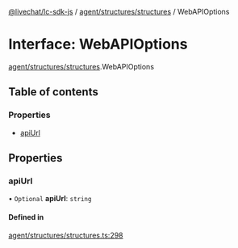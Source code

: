 [@livechat/lc-sdk-js](../README.md) / [agent/structures/structures](../modules/agent_structures_structures.md) / WebAPIOptions

# Interface: WebAPIOptions

[agent/structures/structures](../modules/agent_structures_structures.md).WebAPIOptions

## Table of contents

### Properties

- [apiUrl](agent_structures_structures.WebAPIOptions.md#apiurl)

## Properties

### apiUrl

• `Optional` **apiUrl**: `string`

#### Defined in

[agent/structures/structures.ts:298](https://github.com/livechat/lc-sdk-js/blob/c7b3817/src/agent/structures/structures.ts#L298)
